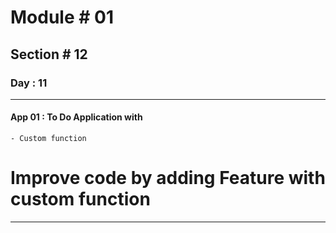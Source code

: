 #  Module # 01
## Section # 12
### Day : 11
*** 
#### App 01 : To Do Application with
    - Custom function

# Improve code by adding Feature with custom function
___
